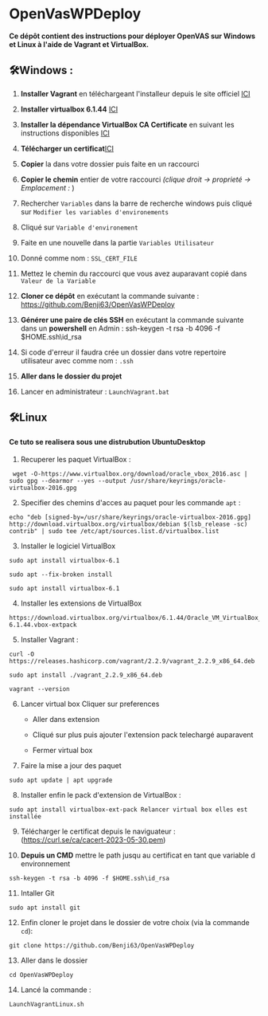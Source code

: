 # OpenVasWPDeploy
**Ce dépôt contient des instructions pour déployer OpenVAS sur Windows et Linux à l'aide de Vagrant et VirtualBox.**

## 🛠️Windows : 


1.  **Installer Vagrant** en téléchargeant l'installeur depuis le site officiel [ICI](https://releases.hashicorp.com/vagrant/2.3.7/vagrant_2.3.7_windows_amd64.msi)

2. **Installer virtualbox 6.1.44** [ICI](https://download.virtualbox.org/virtualbox/6.1.44/VirtualBox-6.1.44-156814-Win.exe)

3. **Installer la dépendance VirtualBox CA Certificate** en suivant les instructions disponibles [ICI](https://download.virtualbox.org/virtualbox/6.1.44/Oracle_VM_VirtualBox_Extension_Pack-6.1.44.vbox-extpack)

4. **Télécharger un certificat**[ICI](https://curl.se/ca/cacert-2023-05-30.pem)

5.  **Copier**  la dans votre dossier puis faite en un raccourci 
6. **Copier le chemin** entier de votre raccourci *(clique droit -> proprieté -> Emplacement :* )

7. Rechercher `Variables` dans la barre de recherche windows puis cliqué sur `Modifier les variables d'environements`
8. Cliqué sur `Variable d'environement`
9. Faite en une nouvelle dans la partie `Variables Utilisateur`

10. Donné comme nom : `SSL_CERT_FILE `
11. Mettez le chemin du raccourci que vous avez auparavant copié dans `Valeur de la Variable`
12. **Cloner ce dépôt** en exécutant la commande suivante : https://github.com/Benji63/OpenVasWPDeploy
13. **Générer une paire de clés SSH** en exécutant la commande suivante dans un **powershell** en Admin :
ssh-keygen -t rsa -b 4096 -f $HOME.ssh\id_rsa

14. Si code d'erreur il faudra crée un dossier dans votre repertoire utilisateur avec comme nom : `.ssh`

15. **Aller dans le dossier du projet**

16. Lancer en administrateur : `LaunchVagrant.bat`

## 🛠️Linux

#### Ce tuto se realisera sous une distrubution UbuntuDesktop

1. Recuperer les paquet  VirtualBox :


```
 wget -O-https://www.virtualbox.org/download/oracle_vbox_2016.asc | sudo gpg --dearmor --yes --output /usr/share/keyrings/oracle-virtualbox-2016.gpg
```


2. Specifier des chemins d'acces au paquet pour les commande `apt` :

```
echo "deb [signed-by=/usr/share/keyrings/oracle-virtualbox-2016.gpg] http://download.virtualbox.org/virtualbox/debian $(lsb_release -sc) contrib" | sudo tee /etc/apt/sources.list.d/virtualbox.list
```
3. Installer le logiciel VirtualBox

```
sudo apt install virtualbox-6.1

sudo apt --fix-broken install

sudo apt install virtualbox-6.1
```

4. Installer les extensions de VirtualBox 

```
https://download.virtualbox.org/virtualbox/6.1.44/Oracle_VM_VirtualBox_Extension_Pack-6.1.44.vbox-extpack
```
5. Installer Vagrant :

```
curl -O https://releases.hashicorp.com/vagrant/2.2.9/vagrant_2.2.9_x86_64.deb
```

```
sudo apt install ./vagrant_2.2.9_x86_64.deb
```
```
vagrant --version
```

6. Lancer virtual box Cliquer sur preferences 

    - Aller dans extension 

    - Cliqué sur plus puis ajouter l'extension pack telechargé auparavent
    - Fermer virtual box

7. Faire la mise a jour des paquet 

```
sudo apt update | apt upgrade
```
8. Installer enfin le pack d'extension de VirtualBox : 
 
```
sudo apt install virtualbox-ext-pack Relancer virtual box elles est installée
```

9. Télécharger le certificat depuis le naviguateur :  (https://curl.se/ca/cacert-2023-05-30.pem)

10. **Depuis un CMD** mettre le path jusqu au certificat en tant que variable d environnement

```
ssh-keygen -t rsa -b 4096 -f $HOME.ssh\id_rsa
```
11. Intaller Git

```
sudo apt install git
```
12. Enfin cloner le projet dans le dossier de votre choix (via la commande `cd`): 

```
git clone https://github.com/Benji63/OpenVasWPDeploy
```
13. Aller dans le dossier 

```
cd OpenVasWPDeploy
```
14. Lancé la commande : 

```
LaunchVagrantLinux.sh
```



        

